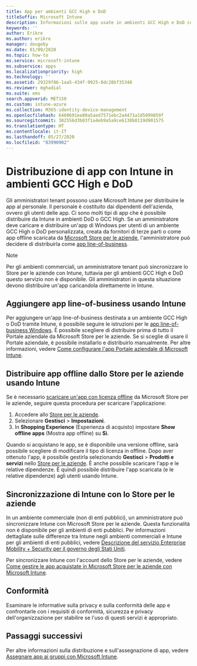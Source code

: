 ```yaml
---
title: App per ambienti GCC High e DoD
titleSuffix: Microsoft Intune
description: Informazioni sulle app usate in ambienti GCC High e DoD con Microsoft Intune.
keywords: ''
author: Erikre
ms.author: erikre
manager: dougeby
ms.date: 01/09/2020
ms.topic: how-to
ms.service: microsoft-intune
ms.subservice: apps
ms.localizationpriority: high
ms.technology: ''
ms.assetid: 29329f86-1aa5-434f-9925-8dc28bf35348
ms.reviewer: mghadial
ms.suite: ems
search.appverid: MET150
ms.custom: intune-azure
ms.collection: M365-identity-device-management
ms.openlocfilehash: 6460691ee80a5aed7571ebc2a4471a1d5099859f
ms.sourcegitcommit: 302556d3b03f1a4eb9a5a9ce6138b8119d901575
ms.translationtype: HT
ms.contentlocale: it-IT
ms.lasthandoff: 05/27/2020
ms.locfileid: "83990902"
---
```

# <a name="deploying-apps-using-intune-on-the-gcc-high-and-dod-environments"></a>Distribuzione di app con Intune in ambienti GCC High e DoD 

Gli amministratori tenant possono usare Microsoft Intune per distribuire le app al personale. Il personale è costituito dai dipendenti dell'azienda, ovvero gli utenti delle app. Ci sono molti tipi di app che è possibile distribuire da Intune in ambienti DoD o GCC High. Se un amministratore deve caricare e distribuire un'app di Windows per utenti di un ambiente GCC High o DoD personalizzata, creata da fornitori di terze parti o come app offline scaricata da [Microsoft Store per le aziende](https://businessstore.microsoft.com/store), l'amministratore può decidere di distribuirla come [app line-of-business](apps-add.md#app-types-in-microsoft-intune).  

> [!NOTE]
> Per gli ambienti commerciali, un amministratore tenant può sincronizzare lo Store per le aziende con Intune, tuttavia per gli ambienti GCC High e DoD questo servizio non è disponibile. Gli amministratori in questa situazione devono distribuire un'app caricandola direttamente in Intune.  

## <a name="add-line-of-business-apps-using-intune"></a>Aggiungere app line-of-business usando Intune 

Per aggiungere un'app line-of-business destinata a un ambiente GCC High o DoD tramite Intune, è possibile seguire le istruzioni per le [app line-of-business Windows](lob-apps-windows.md). È possibile scegliere di distribuire prima di tutto il Portale aziendale da Microsoft Store per le aziende. Se si sceglie di usare il Portale aziendale, è possibile installarlo e distribuirlo manualmente. Per altre informazioni, vedere [Come configurare l'app Portale aziendale di Microsoft Intune](company-portal-app.md). 

## <a name="distribute-offline-apps-from-the-store-for-business-using-intune"></a>Distribuire app offline dallo Store per le aziende usando Intune  

Se è necessario [scaricare un'app con licenza offline](https://docs.microsoft.com/microsoft-store/distribute-offline-apps#download-an-offline-licensed-app) da Microsoft Store per le aziende, seguire questa procedura per scaricare l'applicazione: 

1. Accedere allo [Store per le aziende](https://businessstore.microsoft.com/).
2. Selezionare **Gestisci** > **Impostazioni**.
3. In **Shopping Experience** (Esperienza di acquisto) impostare **Show offline apps** (Mostra app offline) su **Sì**.

Quando si acquistano le app, se è disponibile una versione offline, sarà possibile scegliere di modificare il tipo di licenza in offline. Dopo aver ottenuto l'app, è possibile gestirla selezionando **Gestisci** > **Prodotti e servizi** nello [Store per le aziende](https://businessstore.microsoft.com/). È anche possibile scaricare l'app e le relative dipendenze. È quindi possibile distribuire l'app scaricata (e le relative dipendenze) agli utenti usando Intune.  

## <a name="syncing-intune-to-the-store-for-business"></a>Sincronizzazione di Intune con lo Store per le aziende 

In un ambiente commerciale (non di enti pubblici), un amministratore può sincronizzare Intune con Microsoft Store per le aziende. Questa funzionalità non è disponibile per gli ambienti di enti pubblici. Per informazioni dettagliate sulle differenze tra Intune negli ambienti commerciali e Intune per gli ambienti di enti pubblici, vedere [Descrizione del servizio Enterprise Mobility + Security per il governo degli Stati Uniti](https://docs.microsoft.com/enterprise-mobility-security/solutions/ems-govt-service-description).  

Per sincronizzare Intune con l'account dello Store per le aziende, vedere [Come gestire le app acquistate in Microsoft Store per le aziende con Microsoft Intune](windows-store-for-business.md).  

## <a name="compliance"></a>Conformità 

Esaminare le informative sulla privacy e sulla conformità delle app e confrontarle con i requisiti di conformità, sicurezza e privacy dell'organizzazione per stabilire se l'uso di questi servizi è appropriato.   

## <a name="next-steps"></a>Passaggi successivi

Per altre informazioni sulla distribuzione e sull'assegnazione di app, vedere [Assegnare app ai gruppi con Microsoft Intune](apps-deploy.md).

 
